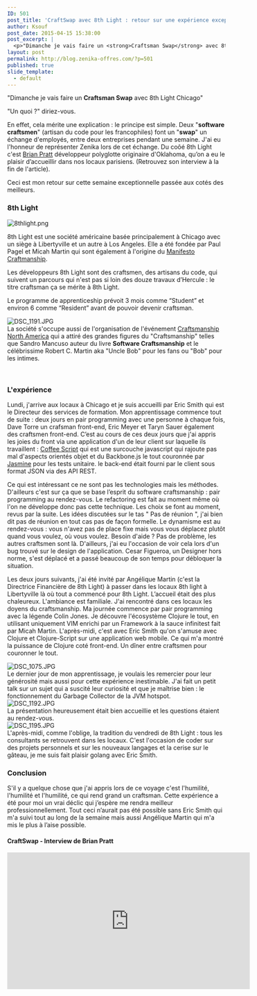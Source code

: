 ```yaml
---
ID: 501
post_title: 'CraftSwap avec 8th Light : retour sur une expérience exceptionnelle'
author: Ksouf
post_date: 2015-04-15 15:38:00
post_excerpt: |
  <p>"Dimanche je vais faire un <strong>Craftsman Swap</strong> avec 8th Light Chicago"<br /></p> <p>"Un quoi ?" diriez-vous.<br /></p> <p>En effet, cela mérite une explication&nbsp;: le principe est simple. Deux "<strong>software craftsmen</strong>" (artisan du code pour les francophiles) font un "<strong>swap</strong>" un échange d'employés, entre deux entreprises pendant une semaine. J'ai eu l'honneur de représenter Zenika lors de cet échange. Du coôé 8th Light c'est <a href="https://twitter.com/pratt_b">Brian Pratt</a> développeur polyglotte originaire d'Oklahoma, qu’on a eu le plaisir d’accueillir dans nos locaux parisiens. (Retrouvez son interview à la fin de l'article).</p>
layout: post
permalink: http://blog.zenika-offres.com/?p=501
published: true
slide_template:
  - default
---
```

"Dimanche je vais faire un <strong>Craftsman Swap</strong> avec 8th Light Chicago"

"Un quoi ?" diriez-vous.

En effet, cela mérite une explication : le principe est simple. Deux "<strong>software craftsmen</strong>" (artisan du code pour les francophiles) font un "<strong>swap</strong>" un échange d'employés, entre deux entreprises pendant une semaine. J'ai eu l'honneur de représenter Zenika lors de cet échange. Du coôé 8th Light c'est <a href="https://twitter.com/pratt_b">Brian Pratt</a> développeur polyglotte originaire d'Oklahoma, qu’on a eu le plaisir d’accueillir dans nos locaux parisiens. (Retrouvez son interview à la fin de l'article).

<!--more-->

Ceci est mon retour sur cette semaine exceptionnelle passée aux cotés des meilleurs.
<h3>8th Light</h3>
<img style="display: block; margin: 0 auto;" src="/wp-content/uploads/2015/07/8thlight.png" alt="8thlight.png" />

8th Light est une société américaine basée principalement à Chicago avec un siège à Libertyville et un autre à Los Angeles. Elle a été fondée par Paul Pagel et Micah Martin qui sont également à l'origine du <a href="http://manifesto.softwarecraftsmanship.org/">Manifesto Craftmanship</a>.

Les développeurs 8th Light sont des craftsmen, des artisans du code, qui suivent un parcours qui n'est pas si loin des douze travaux d’Hercule : le titre craftsman ça se mérite à 8th Light.

Le programme de apprenticeship prévoit 3 mois comme “Student” et environ 6 comme “Resident” avant de pouvoir devenir craftsman.

<img style="display: block; margin: 0 auto;" src="/wp-content/uploads/2015/07/.DSC_1191_s.jpg" alt="DSC_1191.JPG" />
La société s'occupe aussi de l'organisation de l'événement <a href="http://scna.softwarecraftsmanship.org/">Craftsmanship North America</a> qui a attiré des grandes figures du "Craftsmanship" telles que Sandro Mancuso auteur du livre <strong>Software Craftsmanship</strong> et le célébrissime Robert C. Martin aka "Uncle Bob" pour les fans ou "Bob" pour les intimes.

&nbsp;
<h3>L'expérience</h3>
Lundi, j'arrive aux locaux à Chicago et je suis accueilli par Eric Smith qui est le Directeur des services de formation. Mon apprentissage commence tout de suite : deux jours en pair programming avec une personne à chaque fois, Dave Torre un crafsman front-end, Eric Meyer et Taryn Sauer également des craftsmen front-end. C’est au cours de ces deux jours que j'ai appris les joies du front via une application d'un de leur client sur laquelle ils travaillent : <a href="http://coffeescript.org/">Coffee Script</a> qui est une surcouche javascript qui rajoute pas mal d'aspects orientés objet et du Backbone.js le tout couronnée par <a href="http://jasmine.github.io/">Jasmine</a> pour les tests unitaire. le back-end était fourni par le client sous format JSON via des API REST.

Ce qui est intéressant ce ne sont pas les technologies mais les méthodes. D'ailleurs c'est sur ça que se base l’esprit du software craftsmanship : pair programming au rendez-vous. Le refactoring est fait au moment même où l'on ne développe donc pas cette technique. Les choix se font au moment, revus par la suite. Les idées discutées sur le tas " Pas de réunion ", j'ai bien dit pas de réunion en tout cas pas de façon formelle. Le dynamisme est au rendez-vous : vous n'avez pas de place fixe mais vous vous déplacez plutôt quand vous voulez, où vous voulez. Besoin d'aide ? Pas de problème, les autres craftsmen sont là. D'ailleurs, j'ai eu l'occasion de voir cela lors d'un bug trouvé sur le design de l'application. Cesar Figueroa, un Designer hors norme, s'est déplacé et a passé beaucoup de son temps pour débloquer la situation.

Les deux jours suivants, j'ai été invité par Angélique Martin (c'est la Directrice Financière de 8th Light) à passer dans les locaux 8th light à Libertyville là où tout a commencé pour 8th Light. L’accueil était des plus chaleureux. L'ambiance est familiale. J'ai rencontré dans ces locaux les doyens du craftsmanship. Ma journée commence par pair programming avec la légende Colin Jones. Je découvre l'écosystème Clojure le tout, en utilisant uniquement VIM enrichi par un Framework à la sauce infinitest fait par Micah Martin. L'après-midi, c'est avec Eric Smith qu'on s'amuse avec Clojure et Clojure-Script sur une application web mobile. Ce qui m'a montré la puissance de Clojure coté front-end. Un dîner entre craftsmen pour couronner le tout.

<img style="display: block; margin: 0 auto;" src="/wp-content/uploads/2015/07/.DSC_1075_s.jpg" alt="DSC_1075.JPG" />
Le dernier jour de mon apprentissage, je voulais les remercier pour leur générosité mais aussi pour cette expérience inestimable. J'ai fait un petit talk sur un sujet qui a suscité leur curiosité et que je maîtrise bien : le fonctionnement du Garbage Collector de la JVM hotspot.

<img style="display: block; margin: 0 auto;" src="/wp-content/uploads/2015/07/.DSC_1192_s.jpg" alt="DSC_1192.JPG" />
La présentation heureusement était bien accueillie et les questions étaient au rendez-vous.

<img style="display: block; margin: 0 auto;" src="/wp-content/uploads/2015/07/.DSC_1195_s.jpg" alt="DSC_1195.JPG" />
L'après-midi, comme l'oblige, la tradition du vendredi de 8th Light : tous les consultants se retrouvent dans les locaux. C'est l'occasion de coder sur des projets personnels et sur les nouveaux langages et la cerise sur le gâteau, je me suis fait plaisir golang avec Eric Smith.
<h3>Conclusion</h3>
S'il y a quelque chose que j'ai appris lors de ce voyage c'est l'humilité, l'humilité et l'humilité, ce qui rend grand un craftsman. Cette expérience a été pour moi un vrai déclic qui j’espère me rendra meilleur professionnellement. Tout ceci n’aurait pas été possible sans Eric Smith qui m'a suivi tout au long de la semaine mais aussi Angélique Martin qui m'a mis le plus à l’aise possible.
<h4>CraftSwap - Interview de Brian Pratt</h4>
<center><iframe src="https://www.youtube.com/embed/vBKm6-5H89k" width="560" height="315" frameborder="0" allowfullscreen="allowfullscreen"></iframe></center>